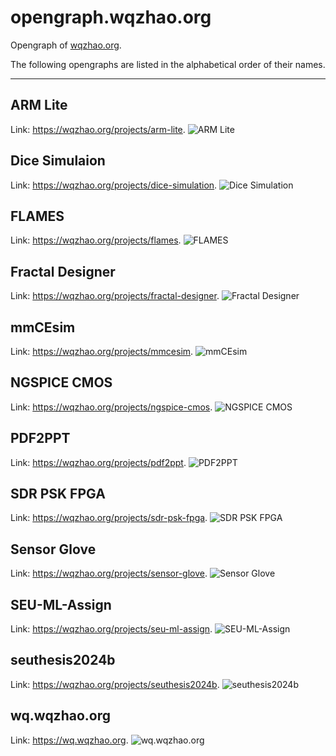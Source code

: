 # opengraph.wqzhao.org
Opengraph of [wqzhao.org](https://wqzhao.org).

The following opengraphs are listed in the alphabetical order of their names.
***

## ARM Lite
Link: https://wqzhao.org/projects/arm-lite.
![ARM Lite](arm-lite.png)

## Dice Simulaion
Link: https://wqzhao.org/projects/dice-simulation.
![Dice Simulation](dice-simulation.png)

## FLAMES
Link: https://wqzhao.org/projects/flames.
![FLAMES](flames.png)

## Fractal Designer
Link: https://wqzhao.org/projects/fractal-designer.
![Fractal Designer](fractal-designer.png)

## mmCEsim
Link: https://wqzhao.org/projects/mmcesim.
![mmCEsim](mmcesim.png)

## NGSPICE CMOS
Link: https://wqzhao.org/projects/ngspice-cmos.
![NGSPICE CMOS](ngspice-cmos.png)

## PDF2PPT
Link: https://wqzhao.org/projects/pdf2ppt.
![PDF2PPT](pdf2ppt.png)

## SDR PSK FPGA
Link: https://wqzhao.org/projects/sdr-psk-fpga.
![SDR PSK FPGA](sdr-psk-fpga.png)

## Sensor Glove
Link: https://wqzhao.org/projects/sensor-glove.
![Sensor Glove](sensor-glove.png)

## SEU-ML-Assign
Link: https://wqzhao.org/projects/seu-ml-assign.
![SEU-ML-Assign](seu-ml-assign.png)

## seuthesis2024b
Link: https://wqzhao.org/projects/seuthesis2024b.
![seuthesis2024b](seuthesis2024b.png)

## wq.wqzhao.org
Link: https://wq.wqzhao.org.
![wq.wqzhao.org](wq.png)
